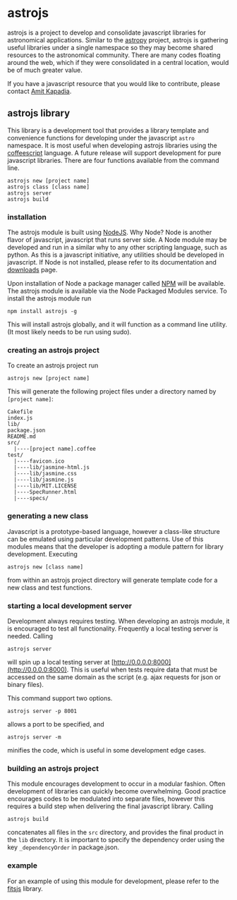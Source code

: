 astrojs
=======

astrojs is a project to develop and consolidate javascript libraries for astronomical applications.  Similar to the [astropy](http://www.astropy.org/) project, astrojs is gathering useful libraries under a single namespace so they may become shared resources to the astronomical community.  There are many codes floating around the web, which if they were consolidated in a central location, would be of much greater value.

If you have a javascript resource that you would like to contribute, please contact [Amit Kapadia](amit@zooniverse.org).

astrojs library
---------------
This library is a development tool that provides a library template and convenience functions for developing under the javascript `astro` namespace.  It is most useful when developing astrojs libraries using the [coffeescript](coffeescript.org) language.  A future release will support development for pure javascript libraries.  There are four functions available from the command line.

    astrojs new [project name]
    astrojs class [class name]
    astrojs server
    astrojs build

### installation
The astrojs module is built using [NodeJS](http://nodejs.org/).  Why Node?  Node is another flavor of javascript, javascript that runs server side.  A Node module may be developed and run in a similar why to any other scripting language, such as python.  As this is a javascript initiative, any utilities should be developed in javascript.  If Node is not installed, please refer to its documentation and [downloads](http://nodejs.org/download/) page.

Upon installation of Node a package manager called [NPM](npmjs.org) will be available.  The astrojs module is available via the Node Packaged Modules service.  To install the astrojs module run

    npm install astrojs -g

This will install astrojs globally, and it will function as a command line utility.  (It most likely needs to be run using sudo).

### creating an astrojs project
To create an astrojs project run

    astrojs new [project name]

This will generate the following project files under a directory named by `[project name]`:

    Cakefile
    index.js
    lib/
    package.json
    README.md
    src/
      |----[project name].coffee
    test/
      |----favicon.ico
      |----lib/jasmine-html.js
      |----lib/jasmine.css
      |----lib/jasmine.js
      |----lib/MIT.LICENSE
      |----SpecRunner.html
      |----specs/

### generating a new class
Javascript is a prototype-based language, however a class-like structure can be emulated using particular development patterns.  Use of this modules means that the developer is adopting a module pattern for library development.  Executing

    astrojs new [class name]

from within an astrojs project directory will generate template code for a new class and test functions.

### starting a local development server
Development always requires testing.  When developing an astrojs module, it is encouraged to test all functionality.  Frequently a local testing server is needed.  Calling

    astrojs server
    
will spin up a local testing server at [http://0.0.0.0:8000](http://0.0.0.0:8000).  This is useful when tests require data that must be accessed on the same domain as the script (e.g. ajax requests for json or binary files).

This command support two options.

    astrojs server -p 8001
    
allows a port to be specified, and

    astrojs server -m

minifies the code, which is useful in some development edge cases.

### building an astrojs project
This module encourages development to occur in a modular fashion.  Often development of libraries can quickly become overwhelming.  Good practice encourages codes to be modulated into separate files, however this requires a build step when delivering the final javascript library.  Calling

    astrojs build

concatenates all files in the `src` directory, and provides the final product in the `lib` directory.  It is important to specify the dependency order using the key `_dependencyOrder` in package.json.

### example
For an example of using this module for development, please refer to the [fitsjs](https://github.com/astrojs/fitsjs) library.
